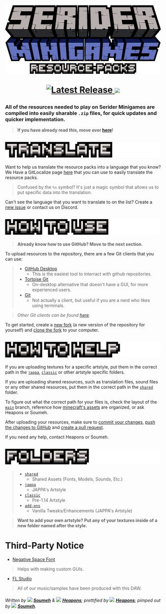 <h1>
  <p align="center">
    <img alt="Serider Minigames" src="serider_minigames.png"></img>
    <img alt="Resource-Packs" src="resource-packs.png"></img>
  </p>

  <p align="center">
    <a href="https://github.com/Serider-Minigames/Resource-Packs/releases/latest">
      <img alt="Latest Release" src="https://img.shields.io/github/v/release/Serider-Minigames/Resource-Packs?include_prereleases">
    </a>
    <a href="https://gitlocalize.com/repo/6274">
      <img src="https://gitlocalize.com/repo/6274/whole_project/badge.svg" />
    </a>
  </p>
</h1>

### All of the resources needed to play on **Serider Minigames** are compiled into easily sharable `.zip` files, for quick updates and quicker implementation.

> **If you have already read this, move over [here](READMETOO.md "Work In Progress")!**

## ![Translate](translate.png)

Want to help us translate the resource packs into a language that you know?
We Have a GitLocalize page [here](https://gitlocalize.com/repo/6274) that you can use to easily translate the resource packs.

> Confused by the `%s` symbol? It's just a magic symbol that allows us to put specific data into the translation.

Can't see the language that you want to translate to on the list? Create a [new issue](https://github.com/Serider-Minigames/Resource-Packs/issues/new?assignees=&labels=Translation+Request&template=translation-request.md&title=Add+%28language%29+as+a+new+language) or contact us on Discord.

## ![How To Use](how_to_use.png)

> **Already know how to use GitHub? Move to the next section.**

To upload resources to the repository, there are a few Git clients that you can use:

> - [GitHub Desktop](https://desktop.github.com/ "Official Website")
>   - This is the easiest tool to interract with github repositories.
> - [Tortoise Git](https://tortoisegit.org/ "Official Website")
>   - On-desktop alternative that doesn't have a GUI, for more experienced users.
> - [Git](https://git-scm.com/ "Official Website")
>   - Not actually a client, but useful if you are a nerd who likes using terminals.

> *Other Git clients can be found [here](https://git-scm.com/downloads/guis).*

To get started, create a [new fork](https://github.com/Serider-Minigames/Resource-Packs/fork) (a new version of the repository for yourself) and [clone the fork](https://docs.github.com/en/github/creating-cloning-and-archiving-repositories/cloning-a-repository-from-github/cloning-a-repository) to your computer.

## ![How To Help](how_to_help.png)

If you are uploading textures for a specific artstyle, put them in the correct path in the [`jappa`](https://github.com/Serider-Minigames/Resource-Packs/tree/main/jappa), [`classic`](https://github.com/Serider-Minigames/Resource-Packs/tree/main/classic) or other artstyle specific folders.

If you are uploading shared resources, such as translation files, sound files or any other shared resources, put them in the correct path in the [`shared`](https://github.com/Serider-Minigames/Resource-Packs/tree/main/shared") folder.

To figure out what the correct path for your files is, check the layout of the [`main`](https://github.com/Serider-Minigames/Resource-Packs/tree/main) branch, reference how [minecraft's assets](https://minecraft.fandom.com/wiki/Tutorials/Custom_texture_packs#Extraction) are organized, or ask Heapons or Soumeh.

After uploading your resources, make sure to [commit your changes](https://docs.github.com/en/desktop/contributing-and-collaborating-using-github-desktop/making-changes-in-a-branch/committing-and-reviewing-changes-to-your-project), [push the changes to GitHub](https://docs.github.com/en/desktop/contributing-and-collaborating-using-github-desktop/making-changes-in-a-branch/pushing-changes-to-github) and [create a pull request](https://docs.github.com/en/desktop/contributing-and-collaborating-using-github-desktop/working-with-your-remote-repository-on-github-or-github-enterprise/creating-an-issue-or-pull-request#creating-a-pull-request).

If you need any help, contact Heapons or Soumeh.

## ![](folders.png "Folders")

> - [`shared`](https://github.com/Serider-Minigames/Resource-Packs/tree/main/shared)
>   - Shared Assets (Fonts, Models, Sounds, Etc.)
> - [`jappa`](https://github.com/Serider-Minigames/Resource-Packs/tree/main/jappa)
>   - JAPPA's Artstyle
> - [`classic`](https://github.com/Serider-Minigames/Resource-Packs/tree/main/classic)
>   - Pre-1.14 Artstyle
> - [`add-ons`](https://github.com/Serider-Minigames/Resource-Packs/tree/main/add-ons)
>   - Vanilla Tweaks/Enhancements (JAPPA's Artstyle)

> **Want to add your own artstyle? Put any of your textures inside of a new folder named after the style.**

# **Third-Party Notice**
- [Negative Space Font](https://github.com/AmberWat/NegativeSpaceFont)
> Helps with making custom GUIs.
- [FL Studio](https://www.image-line.com/fl-studio)
> All of our music/samples have been produced with this DAW.
> 
###### Written by ![](https://minotar.net/helm/Soumeh/16) [**Soumeh**](https://github.com/Soumeh) & ![](https://minotar.net/helm/Heapons/16) [**Heapons**](https://github.com/Heapons); prettified by ![](https://minotar.net/helm/Heapons/16) [**Heapons**](https://github.com/Heapons); pimped out by ![](https://minotar.net/helm/Soumeh/16) [**Soumeh**](https://github.com/Soumeh).
